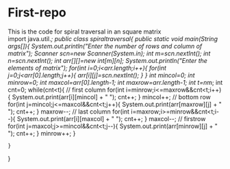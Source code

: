 # First-repo
This is the code for spiral traversal in an square matrix
<br>
import java.util.*;
public class spiraltraversal{
    public static void main(String args[]){
        System.out.println("Enter the number of rows and column of matrix");
        Scanner scn=new Scanner(System.in);
        int m=scn.nextInt();
        int n=scn.nextInt();
        int arr[][]=new int[m][n];
        System.out.println("Enter the elements of matrix");
        for(int i=0;i<arr.length;i++){
            for(int j=0;j<arr[0].length;j++){
                arr[i][j]=scn.nextInt();
            }
        }
        int mincol=0;
        int minrow=0;
        int maxcol=arr[0].length-1;
        int maxrow=arr.length-1;
        int t=n*m;
        int cnt=0;
        while(cnt<t){
            // first column
            for(int i=minrow;i<=maxrow&&cnt<t;i++){
                System.out.print(arr[i][mincol] + " ");
                cnt++;
            }
            mincol++;
            // bottom row
            for(int j=mincol;j<=maxcol&&cnt<t;j++){
                System.out.print(arr[maxrow][j] + " ");
                cnt++; 
            }
            maxrow--;
            // last column
            for(int i=maxrow;i>=minrow&&cnt<t;i--){
                System.out.print(arr[i][maxcol] + " ");
                cnt++;
            }
            maxcol--;
            // firstrow
            for(int j=maxcol;j>=mincol&&cnt<t;j--){
                System.out.print(arr[minrow][j] + " ");
                cnt++;
            }
            minrow++;
        }

    }
}
